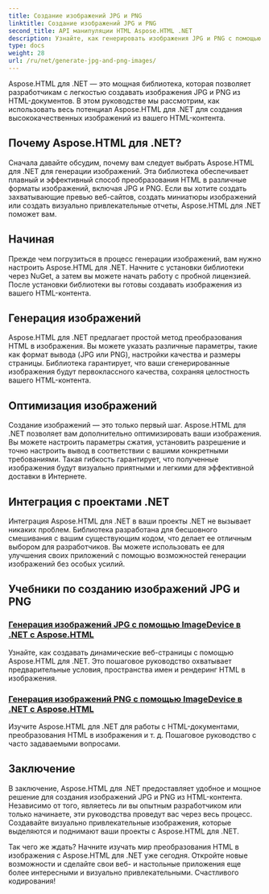 ```yaml
---
title: Создание изображений JPG и PNG
linktitle: Создание изображений JPG и PNG
second_title: API манипуляции HTML Aspose.HTML .NET
description: Узнайте, как генерировать изображения JPG и PNG с помощью Aspose.HTML для .NET с помощью наших руководств. Создавайте потрясающую графику без усилий.
type: docs
weight: 28
url: /ru/net/generate-jpg-and-png-images/
---
```

 
Aspose.HTML для .NET — это мощная библиотека, которая позволяет разработчикам с легкостью создавать изображения JPG и PNG из HTML-документов. В этом руководстве мы рассмотрим, как использовать весь потенциал Aspose.HTML для .NET для создания высококачественных изображений из вашего HTML-контента.

## Почему Aspose.HTML для .NET?

Сначала давайте обсудим, почему вам следует выбрать Aspose.HTML для .NET для генерации изображений. Эта библиотека обеспечивает плавный и эффективный способ преобразования HTML в различные форматы изображений, включая JPG и PNG. Если вы хотите создать захватывающие превью веб-сайтов, создать миниатюры изображений или создать визуально привлекательные отчеты, Aspose.HTML для .NET поможет вам.

## Начиная

Прежде чем погрузиться в процесс генерации изображений, вам нужно настроить Aspose.HTML для .NET. Начните с установки библиотеки через NuGet, а затем вы можете начать работу с пробной лицензией. После установки библиотеки вы готовы создавать изображения из вашего HTML-контента.

## Генерация изображений

Aspose.HTML для .NET предлагает простой метод преобразования HTML в изображения. Вы можете указать различные параметры, такие как формат вывода (JPG или PNG), настройки качества и размеры страницы. Библиотека гарантирует, что ваши сгенерированные изображения будут первоклассного качества, сохраняя целостность вашего HTML-контента.

## Оптимизация изображений

Создание изображений — это только первый шаг. Aspose.HTML для .NET позволяет вам дополнительно оптимизировать ваши изображения. Вы можете настроить параметры сжатия, установить разрешение и точно настроить вывод в соответствии с вашими конкретными требованиями. Такая гибкость гарантирует, что полученные изображения будут визуально приятными и легкими для эффективной доставки в Интернете.

## Интеграция с проектами .NET

Интеграция Aspose.HTML для .NET в ваши проекты .NET не вызывает никаких проблем. Библиотека разработана для бесшовного смешивания с вашим существующим кодом, что делает ее отличным выбором для разработчиков. Вы можете использовать ее для улучшения своих приложений с помощью возможностей генерации изображений без особых усилий.

## Учебники по созданию изображений JPG и PNG
### [Генерация изображений JPG с помощью ImageDevice в .NET с Aspose.HTML](./generate-jpg-images-by-imagedevice/)
Узнайте, как создавать динамические веб-страницы с помощью Aspose.HTML для .NET. Это пошаговое руководство охватывает предварительные условия, пространства имен и рендеринг HTML в изображения.
### [Генерация изображений PNG с помощью ImageDevice в .NET с Aspose.HTML](./generate-png-images-by-imagedevice/)
Изучите Aspose.HTML для .NET для работы с HTML-документами, преобразования HTML в изображения и т. д. Пошаговое руководство с часто задаваемыми вопросами.

## Заключение

В заключение, Aspose.HTML для .NET предоставляет удобное и мощное решение для создания изображений JPG и PNG из HTML-контента. Независимо от того, являетесь ли вы опытным разработчиком или только начинаете, эти руководства проведут вас через весь процесс. Создавайте визуально привлекательные изображения, которые выделяются и поднимают ваши проекты с Aspose.HTML для .NET.

Так чего же ждать? Начните изучать мир преобразования HTML в изображения с Aspose.HTML для .NET уже сегодня. Откройте новые возможности и сделайте свои веб- и настольные приложения еще более интересными и визуально привлекательными. Счастливого кодирования!
